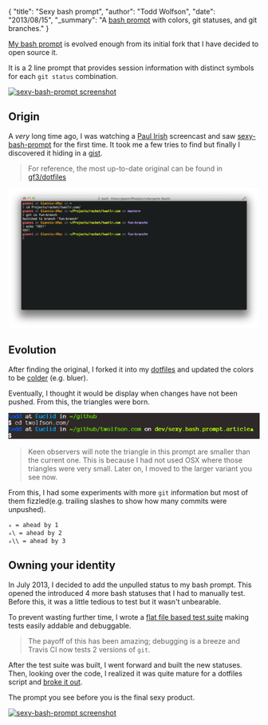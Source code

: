 {
  "title": "Sexy bash prompt",
  "author": "Todd Wolfson",
  "date": "2013/08/15",
  "_summary": "A [bash prompt](https://github.com/twolfson/sexy-bash-prompt) with colors, git statuses, and git branches."
}

[My bash prompt][sexy-bash-prompt] is evolved enough from its initial fork that I have decided to open source it.

It is a 2 line prompt that provides session information with distinct symbols for each `git status` combination.

[![sexy-bash-prompt screenshot][sexy-screenshot]][sexy-bash-prompt]

[sexy-screenshot]: //rawgithub.com/twolfson/sexy-bash-prompt/408f877d133ff12ea0986b29c9a26b30af332c9e/screenshot.png
[sexy-bash-prompt]: https://github.com/twolfson/sexy-bash-prompt

## Origin
A *very* long time ago, I was watching a [Paul Irish][] screencast and saw [sexy-bash-prompt][sexy-orig] for the first time. It took me a few tries to find but finally I discovered it hiding in a [gist][sexy-orig].

> For reference, the most up-to-date original can be found in [gf3/dotfiles][]

[![Original sexy-bash-prompt screenshot][sexy-orig-screenshot]][sexy-orig]

[Paul Irish]: http://www.paulirish.com/
[sexy-orig]: https://gist.github.com/gf3/306785/a35d28b6bdd0f7c54318cce510738438f04dabaa
[gf3/dotfiles]: https://github.com/gf3/dotfiles/blob/master/.bash_prompt
[sexy-orig-screenshot]: /public/images/articles/sexy-bash-prompt-original.png

## Evolution
After finding the original, I forked it into my [dotfiles][] and updated the colors to be [colder][] (e.g. bluer).

[dotfiles]: https://github.com/twolfson/dotfiles
[colder]: http://en.wikipedia.org/wiki/Color_theory#Warm_vs._cool_colors

Eventually, I thought it would be display when changes have not been pushed. From this, the triangles were born.

[![Initial fork of sexy-bash-prompt screenshot][sexy-inital-fork-screenshot]][sexy-inital-fork]

[sexy-inital-fork-screenshot]: /public/images/articles/sexy-bash-prompt-initial-fork.png
[sexy-inital-fork]: https://github.com/twolfson/dotfiles/blob/086b80ee20ee89e697dd04b9686838c7a5203198/.bashrc#L6-L121

> Keen observers will note the triangle in this prompt are smaller than the current one. This is because I had not used OSX where those triangles were very small. Later on, I moved to the larger variant you see now.

From this, I had some experiments with more `git` information but most of them fizzled(e.g. trailing slashes to show how many commits were unpushed).

```
▵ = ahead by 1
▵\ = ahead by 2
▵\\ = ahead by 3
```

## Owning your identity
In July 2013, I decided to add the unpulled status to my bash prompt. This opened the introduced 4 more bash statuses that I had to manually test. Before this, it was a little tedious to test but it wasn't unbearable.

To prevent wasting further time, I wrote a [flat file based test suite][flat-tests] making tests easily addable and debuggable.

> The payoff of this has been amazing; debugging is a breeze and Travis CI now tests 2 versions of `git`.

[flat-tests]: https://github.com/twolfson/sexy-bash-prompt/tree/24ec53111d562f2e0f2f076bc555776759a64382/test

After the test suite was built, I went forward and built the new statuses. Then, looking over the code, I realized it was quite mature for a dotfiles script and [broke it out][sexy-bash-prompt].

The prompt you see before you is the final sexy product.

[![sexy-bash-prompt screenshot][sexy-screenshot]][sexy-bash-prompt]
